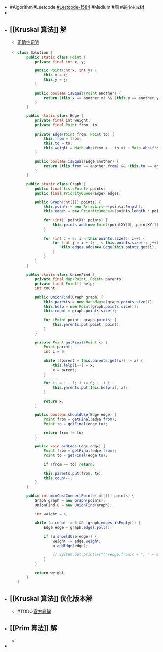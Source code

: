 - #Algorithm #Leetcode [#Leetcode-1584](https://leetcode-cn.com/problems/min-cost-to-connect-all-points/) #Medium #图 #最小生成树
-
- ## [[Kruskal 算法]] 解
	- [正确性证明](https://leetcode-cn.com/submissions/detail/264844609/)
	- ```java
	  class Solution {
	      public static class Point {
	          private final int x, y;
	  
	          public Point(int x, int y) {
	              this.x = x;
	              this.y = y;
	          }
	  
	          public boolean isEqual(Point another) {
	              return (this.x == another.x) && (this.y == another.y);
	          }
	      }
	  
	      public static class Edge {
	          private final int weight;
	          private final Point from, to;
	          
	          private Edge(Point from, Point to) {
	              this.from = from;
	              this.to = to;
	              this.weight = Math.abs(from.x - to.x) + Math.abs(from.y - to.y);
	          }
	  
	          public boolean isEqual(Edge another) {
	              return (this.from == another.from) && (this.to == another.to);
	          }
	      }
	  
	      public static class Graph {
	          public final List<Point> points;
	          public final PriorityQueue<Edge> edges;
	  
	          public Graph(int[][] points) {
	              this.points = new ArrayList<>(points.length);
	              this.edges = new PriorityQueue<>(points.length * points.length, (e1, e2) -> e1.weight - e2.weight);
	  
	              for (int[] pointXY: points) {
	                  this.points.add(new Point(pointXY[0], pointXY[1]));
	              }
	  
	              for (int i = 0; i < this.points.size(); i++) {
	                  for (int j = i + 1; j < this.points.size(); j++) {
	                      this.edges.add(new Edge(this.points.get(i), this.points.get(j)));
	                  }
	              }
	          }
	      }
	  
	      public static class UnionFind {
	          private final Map<Point, Point> parents;
	          private final Point[] help;
	          int count;
	  
	          public UnionFind(Graph graph) {
	              this.parents = new HashMap<>(graph.points.size());
	              this.help = new Point[graph.points.size()];
	              this.count = graph.points.size();
	  
	              for (Point point: graph.points) {
	                  this.parents.put(point, point);
	              }
	          }
	  
	          private Point getFinal(Point x) {
	              Point parent;
	              int i = 0;
	  
	              while ((parent = this.parents.get(x)) != x) {
	                  this.help[i++] = x;
	                  x = parent;
	              }
	  
	              for (i = i - 1; i >= 0; i--) {
	                  this.parents.put(this.help[i], x);
	              }
	  
	              return x;
	          }
	  
	          public boolean shouldUse(Edge edge) {
	              Point from = getFinal(edge.from);
	              Point to = getFinal(edge.to);
	  
	              return from != to;
	          }
	  
	          public void addEdge(Edge edge) {
	              Point from = getFinal(edge.from);
	              Point to = getFinal(edge.to);
	  
	              if (from == to) return;
	  
	              this.parents.put(from, to);
	              this.count--;
	          }
	      }
	  
	      public int minCostConnectPoints(int[][] points) {
	          Graph graph = new Graph(points);
	          UnionFind u = new UnionFind(graph);
	  
	          int weight = 0;
	  
	          while (u.count != 0 && !graph.edges.isEmpty()) {
	              Edge edge = graph.edges.poll();
	          
	              if (u.shouldUse(edge)) {
	                  weight += edge.weight;
	                  u.addEdge(edge);
	  
	                  // System.out.println("("+edge.from.x + ", " + edge.from.y + ") - ("+edge.to.x + ", " + edge.to.y + ") " + edge.weight);
	              }
	          }
	  
	          return weight;
	      }
	  }
	  ```
- ## [[Kruskal 算法]] 优化版本解
	- #TODO [官方题解](https://leetcode-cn.com/problems/min-cost-to-connect-all-points/solution/lian-jie-suo-you-dian-de-zui-xiao-fei-yo-kcx7/)
- ## [[Prim 算法]] 解
	-
-